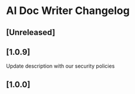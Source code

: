 <!-- Keep a Changelog guide -> https://keepachangelog.com -->

# AI Doc Writer Changelog

## [Unreleased]

## [1.0.9]
Update description with our security policies

## [1.0.0]